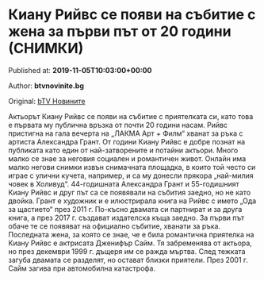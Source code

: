 
# Киану Рийвс се появи на събитие с жена за първи път от 20 години (СНИМКИ)

Published at: **2019-11-05T10:03:00+00:00**

Author: **btvnovinite.bg**

Original: [bTV Новините](https://btvnovinite.bg/lifestyle/liubopitno/kianu-rijvs-se-pojavi-na-sabitie-s-zhena-za-parvi-pat-ot-20-godini-snimki.html)

Актьорът Киану Рийвс се появи на събитие с приятелката си, като това е първата му публична връзка от почти 20 години насам. Рийвс пристигна на гала вечерта на „ЛАКМА Арт + Филм“ хванат за ръка с артиста Александра Грант.
От години Киану Рийвс е добре познат на публиката като един от най-затворените и потайни актьори. Много малко се знае за неговия социален и романтичен живот. Онлайн има малко негови снимки извън снимачната площадка, в които той често си играе с улични кучета, например, и са му донесли прякора „най-милия човек в Холивуд“.
44-годишната Александра Грант и 55-годишният Киану Рийвс и друг път са се появявали на събития заедно, но не като двойка. Грант е художник и е илюстрирала книга на Рийвс с името „Ода за щастието“ през 2011 г. По-късно двамата си партнират и за друга книга, а през 2017 г. създават издателска къща заедно.
За първи път обаче те се появяват на официално събитие, хванати за ръка.
Последната жена, за която се знае, че е била романтична приятелка на Киану Рийвс е актрисата Дженифър Сайм. Тя забременява от актьора, но през декември 1999 г. дъщеря им се ражда мъртва. След тежката загуба двамата се разделят, но остават близки приятели. През 2001 г. Сайм загива при автомобилна катастрофа.
